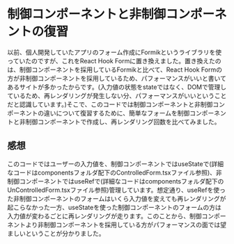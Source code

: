 # 制御コンポーネントと非制御コンポーネントの復習

以前、個人開発していたアプリのフォーム作成にFormikというライブラリを使っていたのですが、これをReact Hook Formに置き換えました。置き換えたのは、制御コンポーネントを採用しているFormikと比べて、React Hook Formの方が非制御コンポーネントを採用しているため、パフォーマンスがいいと書いてあるサイトが多かったからです。(入力値の状態をstateではなく、DOMで管理しているため、再レンダリングが発生しない分、パフォーマンスがいいということだと認識しています。)そこで、このコードでは制御コンポーネントと非制御コンポーネントの違いについて復習するために、簡単なフォームを制御コンポーネントと非制御コンポーネントで作成し、再レンダリング回数を比べてみました。

## 感想
このコードではユーザーの入力値を、制御コンポーネントではuseStateで(詳細なコードはcomponentsフォルダ配下のControlledForm.tsxファイル参照)、非制御コンポーネントではuseRefで(詳細なコードはcomponentsフォルダ配下のUnControlledForm.tsxファイル参照)管理しています。想定通り、useRefを使った非制御コンポーネントのフォームはいくら入力値を変えても再レンダリングが起こらなかった一方、useStateを使った制御コンポーネントのフォームの方は入力値が変わるごとに再レンダリングが走ります。このことから、制御コンポーネントより非制御コンポーネントを採用している方がパフォーマンスの面では望ましいということが分かりました。